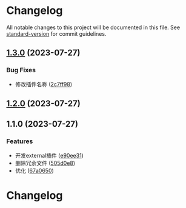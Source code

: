 # Changelog

All notable changes to this project will be documented in this file. See [standard-version](https://github.com/conventional-changelog/standard-version) for commit guidelines.

## [1.3.0](https://github.com/JackySoft/vite-plugin-externals-new/compare/v1.2.0...v1.3.0) (2023-07-27)


### Bug Fixes

* 修改插件名称 ([2c7ff98](https://github.com/JackySoft/vite-plugin-externals-new/commit/2c7ff983efd02427c05ad705920688eb10b86a98))

## [1.2.0](https://github.com/JackySoft/vite-plugin-externals-new/compare/v1.1.0...v1.2.0) (2023-07-27)

## 1.1.0 (2023-07-27)


### Features

* 开发external插件 ([e90ee31](https://github.com/JackySoft/vite-plugin-externals-new/commit/e90ee311f3db61b69c042f26aef0725ebf25d2cc))
* 删除冗余文件 ([505d0e8](https://github.com/JackySoft/vite-plugin-externals-new/commit/505d0e877863763eb03b8ea9301a442772063bd1))
* 优化 ([67a0650](https://github.com/JackySoft/vite-plugin-externals-new/commit/67a06503a2fbc6f2b9d4c8bd642cac2f144ce136))

# Changelog
